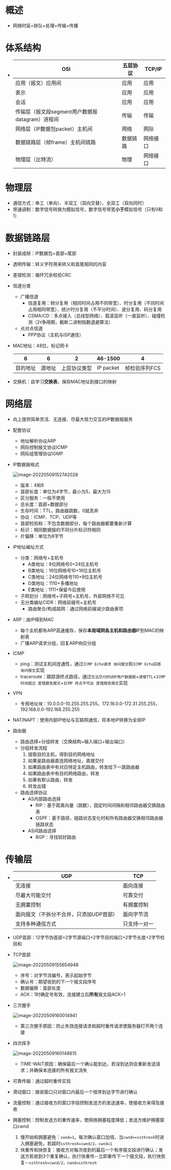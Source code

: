 # 概述

- 网络时延=排队+处理+传输+传播

# 体系结构

- | OSI                                             | 五层协议 | TCP/IP   |
  | ----------------------------------------------- | -------- | -------- |
  | 应用（报文）应用间                              | 应用     | 应用     |
  | 表示                                            | 应用     | 应用     |
  | 会话                                            | 应用     | 应用     |
  | 传输层（报文段segment用户数据报datagram）进程间 | 传输     | 传输     |
  | 网络层（IP数据包packet）主机间                  | 网络     | 网际     |
  | 数据链路层（帧frame）主机间链路                 | 数据链路 | 网络接口 |
  | 物理层（比特流）                                | 物理     | 网络接口 |

# 物理层

- 通信方式：单工（单向）、半双工（双向交替）、全双工（双向同时）
- 带通调制：数字信号转换为模拟信号，数字信号带宽**小于**模拟信号（只有0和1）

# 数据链路层

- 封装成帧：IP数据包+首部+尾部

- 透明传输：转义字符用来转义和首尾相同的内容

- 差错检测：循环冗余校验CRC

- 信道分类

  - 广播信道
    - 信道复用：频分复用（相同时间占用不同带宽）、时分复用（不同时间占用相同带宽）、统计时分复用（不平分时间）、波分复用、码分复用
    - CSMA/CD：多点接入（总线型网络）、载波监听（一直监听）、碰撞检测（2τ争用期，截断二进制指数退避算法）
  - 点对点信道
    - PPP协议（主机与ISP通信）

- MAC地址：48位，标记网卡

  | 6        | 6      | 2            | 46-1500   | 4             |
  | -------- | ------ | ------------ | --------- | ------------- |
  | 目的地址 | 源地址 | 上层协议类型 | IP packet | 帧检验序列FCS |

- 交换机：自学习**交换表**，保存MAC地址到接口的映射

# 网络层

- 向上提供简单灵活、无连接、尽最大努力交互的IP数据报服务

- 配套协议

  - 地址解析协议ARP
  - 网际控制报文协议ICMP
  - 网际组管理协议IGMP

- IP数据报格式

  ![image-20220509152742028](C:\Users\91494\AppData\Roaming\Typora\typora-user-images\image-20220509152742028.png)

  - 版本：4和6
  - 首部长度：单位为4字节，最小为5，最大为15
  - 区分服务：一般不使用
  - 总长度：首部+数据部分
  - 生存时间：TTL，路由器跳数，0就丢弃
  - 协议：ICMP、TCP、UDP等
  - 首部检验和：不包含数据部分，每个路由器都要重新计算
  - 标识：相同数据报的不同分片标识符相同
  - 片偏移：单位为8字节

- IP地址编址方式

  - 分类：网络号+主机号
    - A类地址：8位网络号0+24位主机号
    - B类地址：16位网络号10+16位主机号
    - C类地址：24位网络号110+8位主机号
    - D类地址：1110+多播地址
    - E类地址：1111+保留今后使用
  - 子网划分：网络号+子网号+主机号，外部网络不可见
  - 无分类编址CIDR：网络前缀号+主机号
    - 路由聚合/构成超网：通过网络前缀减少路由表项

- ARP：由IP得到MAC
  - 每个主机都有ARP高速缓存，保存**本局域网各主机和路由器I**P到MAC的映射表
  - 广播ARP请求分组，回复ARP响应分组

- ICMP
  - ping：测试主机间连通性，通过`ICMP Echo请求 询问报文`和`ICMP Echo回答 询问报文`实现
  - traceroute：跟踪源终点路径，通过`无法交付的UDP用户数据报`+`递增TTL`+`ICMP 时间超过 差错报告报文`+`ICMP 终点不可达 差错报告报文`实现
- VPN
  - 专用地址块：10.0.0.0-10.255.255.255，172.16.0.0-172.31.255.255，192.168.0.0-192.168.255.255
- NAT/NAPT：使用内部IP地址与互联网通信，将本地IP转换为全球IP

- 路由器
  - 路由选择+分组转发（交换结构+输入端口+输出端口）
  - 分组转发流程
    1. 提取目的主机，得到目的网络地址
    2. 如果是路由器直连网络地址，直接交付
    3. 如果路由表中有对应特定主机路由，转发给下一跳路由器
    4. 如果路由表中有目的网络路由，转发
    5. 如果有默认路由，转发
    6. 转发出错
  - 路由选择协议
    - AS内部路由选择
      - RIP：基于距离向量（跳数），固定时间间隔和相邻路由器交换路由表
      - OSPF：基于路径，链路状态变化时和所有路由器交换相邻路由器链路状态
    - AS间路由选择
      - BGP：寻找较好路由

# 传输层

- | UDP                                     | TCP          |
  | --------------------------------------- | ------------ |
  | 无连接                                  | 面向连接     |
  | 尽最大可能交付                          | 可靠交付     |
  | 无拥塞控制                              | 有拥塞控制   |
  | 面向报文（不拆分不合并，只添加UDP首部） | 面向字节流   |
  | 支持多种通信方式                        | 只支持一对一 |

- UDP首部：12字节伪首部+2字节源端口+2字节目的端口+2字节长度+2字节检验和

- TCP首部

  ![image-20220509155654948](C:\Users\91494\AppData\Roaming\Typora\typora-user-images\image-20220509155654948.png)

  - 序号：对字节流编号，表示起始字节
  - 确认号：期望收到的下一个报文段序号
  - 数据偏移：首部长度
  - ACK：1时确定号有效，连接建立后**所有**报文段ACK=1

- 三次握手

  ![image-20220509160014941](C:\Users\91494\AppData\Roaming\Typora\typora-user-images\image-20220509160014941.png)

  - 第三次握手原因：防止失效连接请求和超时重传请求使服务器打开两个连接

- 四次挥手

  ![image-20220509160148615](C:\Users\91494\AppData\Roaming\Typora\typora-user-images\image-20220509160148615.png)

  - TIME-WAIT原因：确保最后一个确认能到达，若没到达则会重新发送请求；并确保本连接的所有报文消失

- 可靠传输：通过超时重传实现

- 滑动窗口：接收窗口只对窗口内最后一个按序到达字节进行确认

- 流量控制：通过接收方的窗口字段控制发送方的发送速率，使接收方来得及接收
- 拥塞控制：控制发送方的重传速率，使网络拥塞程度降低；发送方维护拥塞窗口cwnd
  1. 慢开始和拥塞避免：`cwnd=1`，每次确认窗口加倍，当`cwnd>=ssthresh`时进入拥塞避免，若超时`ssthresh=cwnd/2，cwnd=1`
  2. 快重传和快恢复：接收方对每次收到的最后一个有序报文段进行确认；发送方若收到3个重复确认，执行快重传--立即重传下一个报文段，执行快恢复--`ssthresh=cwnd/2，cwnd=ssthresh`